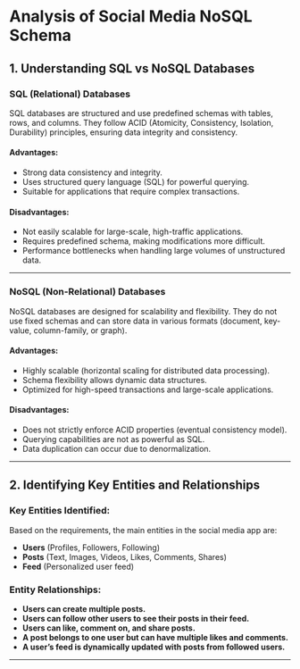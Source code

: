 # Analysis of Social Media NoSQL Schema

## 1. Understanding SQL vs NoSQL Databases

### **SQL (Relational) Databases**
SQL databases are structured and use predefined schemas with tables, rows, and columns. They follow ACID (Atomicity, Consistency, Isolation, Durability) principles, ensuring data integrity and consistency.

#### **Advantages:**
- Strong data consistency and integrity.
- Uses structured query language (SQL) for powerful querying.
- Suitable for applications that require complex transactions.

#### **Disadvantages:**
- Not easily scalable for large-scale, high-traffic applications.
- Requires predefined schema, making modifications more difficult.
- Performance bottlenecks when handling large volumes of unstructured data.

---

### **NoSQL (Non-Relational) Databases**
NoSQL databases are designed for scalability and flexibility. They do not use fixed schemas and can store data in various formats (document, key-value, column-family, or graph).

#### **Advantages:**
- Highly scalable (horizontal scaling for distributed data processing).
- Schema flexibility allows dynamic data structures.
- Optimized for high-speed transactions and large-scale applications.

#### **Disadvantages:**
- Does not strictly enforce ACID properties (eventual consistency model).
- Querying capabilities are not as powerful as SQL.
- Data duplication can occur due to denormalization.

---

## 2. Identifying Key Entities and Relationships

### **Key Entities Identified:**
Based on the requirements, the main entities in the social media app are:
- **Users** (Profiles, Followers, Following)
- **Posts** (Text, Images, Videos, Likes, Comments, Shares)
- **Feed** (Personalized user feed)

### **Entity Relationships:**
- **Users can create multiple posts.**
- **Users can follow other users to see their posts in their feed.**
- **Users can like, comment on, and share posts.**
- **A post belongs to one user but can have multiple likes and comments.**
- **A user’s feed is dynamically updated with posts from followed users.**

---

